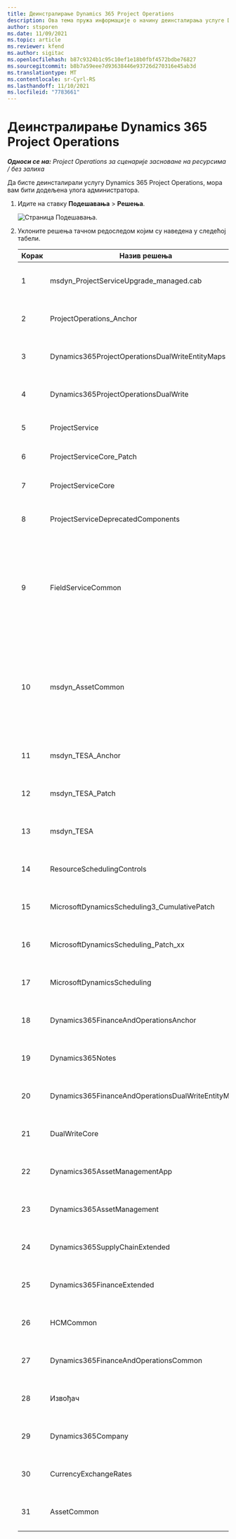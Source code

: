 ```yaml
---
title: Деинстралирање Dynamics 365 Project Operations
description: Ова тема пружа информације о начину деинсталирања услуге Dynamics 365 Project Operations.
author: stsporen
ms.date: 11/09/2021
ms.topic: article
ms.reviewer: kfend
ms.author: sigitac
ms.openlocfilehash: b87c9324b1c95c10ef1e18b0fbf4572bdbe76827
ms.sourcegitcommit: b8b7a59eee7d93638446e93726d270316e45ab3d
ms.translationtype: MT
ms.contentlocale: sr-Cyrl-RS
ms.lasthandoff: 11/10/2021
ms.locfileid: "7783661"
---
```

# <a name="uninstall-dynamics-365-project-operations"></a>Деинстралирање Dynamics 365 Project Operations 

_**Односи се на:** Project Operations за сценарије засноване на ресурсима / без залиха_

Да бисте деинсталирали услугу Dynamics 365 Project Operations, мора вам бити додељена улога администратора.

1. Идите на ставку **Подешавања** > **Решења**.

    ![Страница Подешавања.](./media/uninstall-proj-ops-solutions.png)
  
2. Уклоните решења тачном редоследом којим су наведена у следећој табели. 

    | Корак | Назив решења                                    | Белешка                                                                                         |
    |------|----------------------------------------------------|----------------------------------------------------------------------------------------------|
    | 1 | msdyn_ProjectServiceUpgrade_managed.cab            | Ако га не нађете, прескочите ово решење.                                                            |
    | 2 | ProjectOperations_Anchor                           | Ако га не нађете, прескочите ово решење.                                                            |
    | 3 | Dynamics365ProjectOperationsDualWriteEntityMaps    | Ако га не нађете, прескочите ово решење.                                                            |
    | 4 | Dynamics365ProjectOperationsDualWrite              | Ако га не нађете, прескочите ово решење.                                                            |
    | 5 | ProjectService                                     | Нема додатних белешки.                                                                         |
    | 6 | ProjectServiceCore_Patch                           | Нема додатних белешки.                                                                         |
    | 7 | ProjectServiceCore                                 | Нема додатних белешки.                                                                         |
    | 8 | ProjectServiceDeprecatedComponents                 | Ако га не нађете, прескочите ово решење.                                                            |
    | 9 | FieldServiceCommon                                 | Потребно за двоструко писање са услугом Dynamics 365 Finance или Dynamics 365 Supply Chain Management.   |
    | 10 | msdyn_AssetCommon                                  | Потребно за двоструко писање са услугом Dynamics 365 Finance или Dynamics 365 Supply Chain Management.   |
    | 11 | msdyn_TESA_Anchor                                  | Обавезно за Dynamics 365 Field Service.                                                     |
    | 12 | msdyn_TESA_Patch                                   | Обавезно за Dynamics 365 Field Service.                                                     |
    | 13 | msdyn_TESA                                         | Обавезно за Dynamics 365 Field Service.                                                     |
    | 14 | ResourceSchedulingControls                         | Обавезно за Dynamics 365 Field Service.                                                     |
    | 15 | MicrosoftDynamicsScheduling3_CumulativePatch       | Обавезно за Dynamics 365 Field Service.                                                     |
    | 16 | MicrosoftDynamicsScheduling_Patch_xx               | Обавезно за Dynamics 365 Field Service.                                                     |
    | 17 | MicrosoftDynamicsScheduling                        | Обавезно за Dynamics 365 Field Service.                                                     |
    | 18 | Dynamics365FinanceAndOperationsAnchor              | Ако га не нађете, прескочите ово решење.                                                            |
    | 19 | Dynamics365Notes                                   | Ако га не нађете, прескочите ово решење.                                                            |
    | 20 | Dynamics365FinanceAndOperationsDualWriteEntityMaps | Ако га не нађете, прескочите ово решење.                                                            |
    | 21 | DualWriteCore                                      | Ако га не нађете, прескочите ово решење.                                                            |
    | 22 | Dynamics365AssetManagementApp                      | Ако га не нађете, прескочите ово решење.                                                            |
    | 23 | Dynamics365AssetManagement                         | Ако га не нађете, прескочите ово решење.                                                            |
    | 24 | Dynamics365SupplyChainExtended                     | Ако га не нађете, прескочите ово решење.                                                            |
    | 25 | Dynamics365FinanceExtended                         | Ако га не нађете, прескочите ово решење.                                                            |
    | 26 | HCMCommon                                          | Ако га не нађете, прескочите ово решење.                                                            |
    | 27 | Dynamics365FinanceAndOperationsCommon              | Ако га не нађете, прескочите ово решење.                                                            |
    | 28 | Извођач                                              | Ако га не нађете, прескочите ово решење.                                                            |
    | 29 | Dynamics365Company                                 | Ако га не нађете, прескочите ово решење.                                                            |
    | 30 | CurrencyExchangeRates                              | Ако га не нађете, прескочите ово решење.                                                            |
    | 31 | AssetCommon                                        | Ако га не нађете, прескочите ово решење.                                                            |
